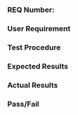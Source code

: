 ### REQ Number:
### User Requirement
### Test Procedure
### Expected Results
### Actual Results
### Pass/Fail
